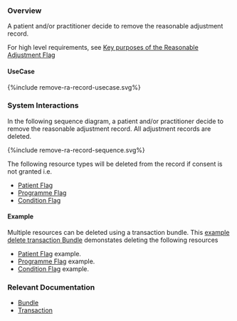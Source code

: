 ### Overview

A patient and/or practitioner decide to remove the reasonable adjustment record.

For high level requirements, see [Key purposes of the Reasonable Adjustment Flag](index.html#ra-key-purposes)   
 

#### UseCase

<div style="text-align: left;">

  {%include remove-ra-record-usecase.svg%}

</div>

### System Interactions

In the following sequence diagram, a patient and/or practitioner decide to remove the reasonable adjustment record. All adjustment records are deleted.

<div style="text-align: left;">

  {%include remove-ra-record-sequence.svg%}

</div>

The following resource types will be deleted from the record if consent is not granted i.e.

* [Patient Flag](StructureDefinition-PatientFlag.html)  
* [Programme Flag](StructureDefinition-ProgrammeFlag.html)  
* [Condition Flag](StructureDefinition-FlagCondition.html) 

#### Example

Multiple resources can be deleted using a transaction bundle.  This [example delete transaction Bundle](Bundle-RemoveRARecordExample.html) demonstates deleting the following resources

* [Patient Flag](Flag-RAPatientFlagExample1.html) example.  
* [Programme Flag](Flag-RAFlagExample1.html) example.  
* [Condition Flag](Condition-RAConditionExample1.html) example.  

### Relevant Documentation

* [Bundle](https://hl7.org/fhir/r4/bundle.html)  
* [Transaction](https://hl7.org/fhir/r4/http.html#transaction)  